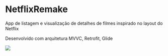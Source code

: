 # NetflixRemake


App de listagem e visualização de detalhes de filmes inspirado no layout do Netflix

Desenvolvido com arquitetura MVVC, Retrofit, Glide

![](git-source.gif)
